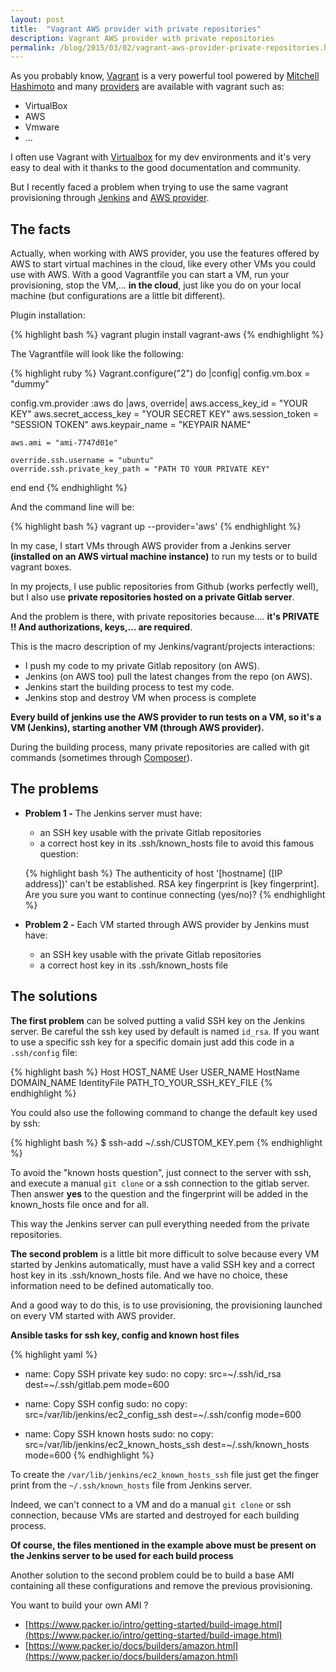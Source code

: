 ```yaml
---
layout: post
title:  "Vagrant AWS provider with private repositories"
description: Vagrant AWS provider with private repositories
permalink: /blog/2015/03/02/vagrant-aws-provider-private-repositories.html
---
```


As you probably know, [Vagrant](http://docs.vagrantup.com/v2/getting-started/index.html) is a very powerful tool powered by [Mitchell Hashimoto](https://github.com/mitchellh) and many [providers](http://docs.vagrantup.com/v2/getting-started/providers.html) are available with vagrant such as:

* VirtualBox
* AWS
* Vmware
* ...

I often use Vagrant with [Virtualbox](https://www.virtualbox.org/) for my dev environments and it's very easy to deal with it thanks to the good documentation and community.

But I recently faced a problem when trying to use the same vagrant provisioning through [Jenkins](http://jenkins-ci.org/) and [AWS provider](https://github.com/mitchellh/vagrant-aws).

## The facts

Actually, when working with AWS provider, you use the features offered by AWS to start virtual machines in the cloud, like every other VMs you could use with AWS.
With a good Vagrantfile you can start a VM, run your provisioning, stop the VM,... **in the cloud**, just like you do on your local machine (but configurations are a little bit different).

Plugin installation:

{% highlight bash %}
vagrant plugin install vagrant-aws
{% endhighlight %}

The Vagrantfile will look like the following:

{% highlight ruby %}
Vagrant.configure("2") do |config|
  config.vm.box = "dummy"

  config.vm.provider :aws do |aws, override|
    aws.access_key_id = "YOUR KEY"
    aws.secret_access_key = "YOUR SECRET KEY"
    aws.session_token = "SESSION TOKEN"
    aws.keypair_name = "KEYPAIR NAME"

    aws.ami = "ami-7747d01e"

    override.ssh.username = "ubuntu"
    override.ssh.private_key_path = "PATH TO YOUR PRIVATE KEY"
  end
end
{% endhighlight %}

And the command line will be:

{% highlight bash %}
vagrant up --provider='aws'
{% endhighlight %}


In my case, I start VMs through AWS provider from a Jenkins server **(installed on an AWS virtual machine instance)** to run my tests or to build vagrant boxes.

In my projects, I use public repositories from Github (works perfectly well), but I also use **private repositories hosted on a private Gitlab server**.

And the problem is there, with private repositories because.... **it's PRIVATE !! And authorizations, keys,... are required**.

This is the macro description of my Jenkins/vagrant/projects interactions:

* I push my code to my private Gitlab repository (on AWS).
* Jenkins (on AWS too) pull the latest changes from the repo (on AWS).
* Jenkins start the building process to test my code.
* Jenkins stop and destroy VM when process is complete

**Every build of jenkins use the AWS provider to run tests on a VM, so it's a VM (Jenkins), starting another VM (through AWS provider).**

During the building process, many private repositories are called with git commands (sometimes through [Composer](https://getcomposer.org/doc/00-intro.md)).

## The problems

* **Problem 1 -** The Jenkins server must have:
    * an SSH key usable with the private Gitlab repositories
    * a correct host key in its .ssh/known_hosts file to avoid this famous question:

    {% highlight bash %}
    The authenticity of host '[hostname] ([IP address])' can't be established.
    RSA key fingerprint is [key fingerprint].
    Are you sure you want to continue connecting (yes/no)?
    {% endhighlight %}

* **Problem 2 -** Each VM started through AWS provider by Jenkins must have:
    * an SSH key usable with the private Gitlab repositories
    * a correct host key in its .ssh/known_hosts file

## The solutions

**The first problem** can be solved putting a valid SSH key on the Jenkins server.
Be careful the ssh key used by default is named `id_rsa`.
If you want to use a specific ssh key for a specific domain just add this code in a `.ssh/config` file:

{% highlight bash %}
Host HOST_NAME
    User USER_NAME
    HostName DOMAIN_NAME
    IdentityFile PATH_TO_YOUR_SSH_KEY_FILE
{% endhighlight %}

You could also use the following command to change the default key used by ssh:

{% highlight bash %}
$ ssh-add ~/.ssh/CUSTOM_KEY.pem
{% endhighlight %}

To avoid the "known hosts question", just connect to the server with ssh, and execute a manual `git clone` or a ssh connection to the gitlab server.
Then answer **yes** to the question and the fingerprint will be added in the known_hosts file once and for all.

This way the Jenkins server can pull everything needed from the private repositories.

**The second problem** is a little bit more difficult to solve because every VM started by Jenkins automatically, must have a valid SSH key and a correct host key in its .ssh/known_hosts file.
And we have no choice, these information need to be defined automatically too.

And a good way to do this, is to use provisioning, the provisioning launched on every VM started with AWS provider.

**Ansible tasks for ssh key, config and known host files**

{% highlight yaml %}
- name: Copy SSH private key
  sudo: no
  copy: src=~/.ssh/id_rsa dest=~/.ssh/gitlab.pem mode=600

- name: Copy SSH config
  sudo: no
  copy: src=/var/lib/jenkins/ec2_config_ssh dest=~/.ssh/config mode=600

- name: Copy SSH known hosts
  sudo: no
  copy: src=/var/lib/jenkins/ec2_known_hosts_ssh dest=~/.ssh/known_hosts mode=600
{% endhighlight %}

To create the `/var/lib/jenkins/ec2_known_hosts_ssh` file just get the finger print from the `~/.ssh/known_hosts` file from Jenkins server.

Indeed, we can't connect to a VM and do a manual `git clone` or ssh connection, because VMs are started and destroyed for each building process.

**Of course, the files mentioned in the example above must be present on the Jenkins server to be used for each build process**

Another solution to the second problem could be to build a base AMI containing all these configurations and remove the previous provisioning.

You want to build your own AMI ?

* [https://www.packer.io/intro/getting-started/build-image.html](https://www.packer.io/intro/getting-started/build-image.html)
* [https://www.packer.io/docs/builders/amazon.html](https://www.packer.io/docs/builders/amazon.html)
